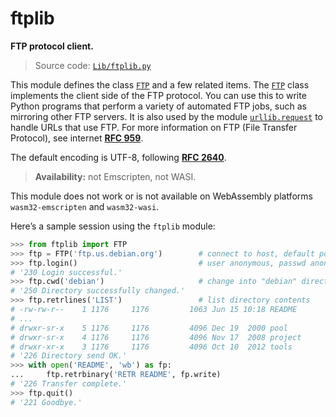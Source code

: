 # ftplib

**FTP protocol client.**

> Source code: [`Lib/ftplib.py`](https://github.com/python/cpython/tree/3.13/Lib/ftplib.py)

This module defines the class [`FTP`](/modules/ftplib/FTP/) and a few related items. The [`FTP`](/modules/ftplib/FTP/) class implements the client side of the FTP protocol. You can use this to write Python programs that perform a variety of automated FTP jobs, such as mirroring other FTP servers. It is also used by the module [`urllib.request`](/modules/urllib/request.md) to handle URLs that use FTP. For more information on FTP (File Transfer Protocol), see internet [**RFC 959**](https://datatracker.ietf.org/doc/html/rfc959.html).

The default encoding is UTF-8, following [**RFC 2640**](https://datatracker.ietf.org/doc/html/rfc2640.html).

> **Availability:** not Emscripten, not WASI.

This module does not work or is not available on WebAssembly platforms `wasm32-emscripten` and `wasm32-wasi`.

Here’s a sample session using the `ftplib` module:

```python
>>> from ftplib import FTP
>>> ftp = FTP('ftp.us.debian.org')        # connect to host, default port
>>> ftp.login()                           # user anonymous, passwd anonymous@
# '230 Login successful.'
>>> ftp.cwd('debian')                     # change into "debian" directory
# '250 Directory successfully changed.'
>>> ftp.retrlines('LIST')                 # list directory contents
# -rw-rw-r--    1 1176     1176         1063 Jun 15 10:18 README
# ...
# drwxr-sr-x    5 1176     1176         4096 Dec 19  2000 pool
# drwxr-sr-x    4 1176     1176         4096 Nov 17  2008 project
# drwxr-xr-x    3 1176     1176         4096 Oct 10  2012 tools
# '226 Directory send OK.'
>>> with open('README', 'wb') as fp:
...     ftp.retrbinary('RETR README', fp.write)
# '226 Transfer complete.'
>>> ftp.quit()
# '221 Goodbye.'
```
